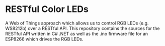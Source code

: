 # RESTful Color LEDs
A Web of Things approach which allows us to control RGB LEDs (e.g. WS8212b) over a RESTful API. This repository contains the sources for the RESTful API written in C# .NET as well as the .ino firmware file for an ESP8266 which drives the RGB LEDs.

